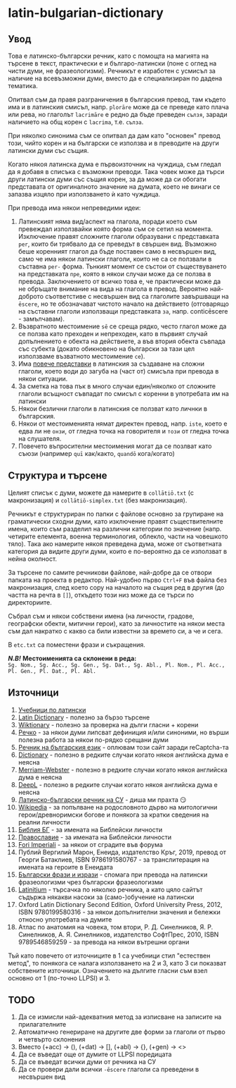 # latin-bulgarian-dictionary

## Увод

Това е латинско-български речник, като с помощта на магията на търсене в текст, практически е и българо-латински (поне с оглед на чисти думи, не фразеологизми). Речникът е изработен с усмисъл за наличие на всевъзможни думи, вместо да е специализиран по дадена тематика.

Опитвал съм да правя разграничения в българския превод, там където има и в латинския смисъл, напр. `plorāre` може да се преведе като плача или рева, но глаголът `lacrimāre` е редно да бъде преведен `сълзя`, заради наличието на общ корен с `lacrima`, т.е. `сълза`.

При няколко синонима съм се опитвал да дам като "основен" превод този, чийто корен и на български се използва и в преводите на други латински думи със същия.

Когато някоя латинска дума е първоизточник на чуждица, съм гледал да я добавя в списъка с възможни преводи. Така човек може да търси други латински думи със същия корен, за да може да си обогати представата от оригиналното значение на думата, което не винаги се запазва изцяло при използването ѝ като чуждица.

При превода има някои непреведими идеи:
1. Латинският няма вид/аспект на глагола, поради което съм превеждал използвайки която форма съм се сетил на момента. Изключение правят сложните глаголи образувани с представката `per`, които би трябвало да се преведът в свършен вид. Възможно беше коренният глагол да бъде поставен само в несвършен вид, само че има някои латински глаголи, които не са се ползвали в съставна `per-` форма. Тънкият момент се състои от съществуването на представката `пре`, която в някои случаи може да се ползва в превода. Заключението от всичко това е, че практически може да не обръщате внимание на вида на глагола в превод. Вероятно най-доброто съответстиве с несвършен вид са глаголите завършващи на `ēscere`, но те обозначават чистото начало на действието (отговарящо на съставни глаголи използващи представката `за`, напр. conticēscere - замълчавам).
2. Възвратното местоимение `sē` се среща рядко, често глагол може да се ползва като преходен и непреходен, като в първият случай допълнението е обекта на действиете, а във втория обекта съвпада със субекта (докато обикновено на български за тази цел използваме възватното местоимение `се`).
3. Има [повече представки](https://github.com/kaloan/text/blob/master/latin/complex-verb-prefixes.txt) в латинския за създаване на сложни глаголи, което води до загуба на (част от) смисъла при превода в някои ситуации.
4. За сметка на това пък в много случаи един/няколко от сложните глаголи всъщност съвпадат по смисъл с коренни в употребата им на латински
5. Някои безлични глаголи в латинския се ползват като личнки в българския.
6. Някои от местоименията нямат директен превод, напр. `iste`, което е едва ли не `онзи`, от гледна точка на говорителя и `този` от гледна точка на слушателя.
7. Повечето въпросителни местоимения могат да се позлват като съюзи (например `quī` как/както, `quandō` кога/когато)

## Структура и търсене

Целият списък с думи, можете да намерите в `collātiō.txt` (с макронизация) и `collātiō-simplex.txt` (без макронизация).

Речникът е структуриран по папки с файлове основно за групиране на граматически сходни думи, като изключение правят съществителните имена, които съм разделил на различни категории по значение (напр. четирите елемента, военна терминология, облекло, части на човешкото тяло). Така ако намерите някоя преведена дума, може от съответната категория да видите други думи, които е по-вероятно да се използват в нейна околност.

За търсене по самите речникови файлове, най-добре да се отвори папката на проекта в редактор. Най-удобно първо `Ctrl+F` във файла без макронизация, след което copy на началото на същия ред в другия (до частта на речта в `[]`), откъдето този низ може да се търси по директориите.

Събрал съм и някои собствени имена (на личности, градове, географски обекти, митични герои), като за личностите на някои места съм дал накратко с какво са били известни за времето си, а че и сега.

В `etc.txt` са поместени фрази и съкращения.

***N.B!*** **Местоименията са склонени в реда:**\
`
Sg. Nom., Sg. Acc., Sg. Gen., Sg. Dat., Sg. Abl., Pl. Nom., Pl. Acc., Pl. Gen., Pl. Dat., Pl. Abl.
`

## Източници

1. [Учебници по латински](https://github.com/kaloan/text/blob/master/latin/reading-list.md)
2. [Latin Dictionary](https://www.online-latin-dictionary.com/) - полезно за бързо търсене
3. [Wiktionary](https://en.wiktionary.org/) - полезно за проверка на дълги гласни + корени
4. [Речко](https://rechnik.chitanka.info/) - за някои думи липсват дефиниция и/или синоними, но върши полезна работа за някои по-рядко срещани думи
5. [Речник на българския език](https://ibl.bas.bg/rbe/) - оплювам този сайт заради reCaptcha-та
6. [Dictionary](https://www.dictionary.com/) - полезно в редките случаи когато някоя английска дума е неясна
7. [Merriam-Webster](https://www.merriam-webster.com/) - полезно в редките случаи когато някоя английска дума е неясна
8. [DeepL](https://www.deepl.com/en/translator) - полезно в редките случаи когато някоя английска дума е неясна
9. [Латинско-български речник на СУ](https://latino.epistone.net/index) - диша ми прахта 😏
10. [Wikipedia](https://en.wikipedia.org/wiki/Main_Page) - за попълване на родословното дърво на митологични герои/древноримски богове и понякога за кратки сведения на реални личности
11. [Библия БГ](https://biblia.bg) - за имената на Библейски личности
12. [Православие](https://www.pravoslavieto.com/bible/) - за имената на Библейски личности
13. [Fori Imperiali](http://fori-imperiali.info) - за някои от сградите във форума
14. Публий Вергилий Марон, Енеида, издателство Кръг, 2019, превод от Георги Батаклиев, ISBN 9786191580767 - за транслитерация на имената на героите в Енеидата
15. [Български фрази и изрази](https://frazite.com) - спомага при превода на латински фразеологизми чрез български фразеологизми
16. [Latinitium](https://latinitium.com/latin-dictionaries) - търсачка по няколко речника, а като цяло сайтът съдържа някакви насоки за (само-)обучение на латински
17. Oxford Latin Dictionary Second Edition, Oxford University Press, 2012, ISBN 9780199580316 - за някои допълнителни значения и бележки относно употребата на думите
18. Атлас по анатомия на човека, том втори, Р. Д. Синелников, Я. Р. Синелников, А. Я. Синелников, издателство СофтПрес, 2010, ISBN 9789546859259 - за превода на някои вътрешни органи

Тъй като повечето от източниците в 1 са учебници стил "естествен метод", то понякога се налага използването на 2 и 3, като 3 си показват собствените източници.
Означението на дългите гласни съм взел основно от 1 (по-точно LLPSI) и 3.

## TODO

1. Да се измисли най-адекватния метод за изписване на записите на прилагателните
2. Автоматично генериране на другите две форми за глаголи от първо и четвърто склонения
3. Вместо (+acc) -> (), (+dat) -> [], (+abl) -> {}, (+gen) -> <>
4. Да се въведат още от думите от LLPSI поредицата
5. Да се въведат всички думи от речника на СУ
6. Да се провери дали всички `-ēscere` глаголи са преведени в несвършен вид
